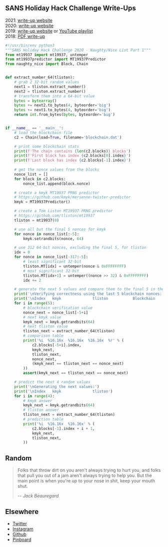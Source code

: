 ## SANS Holiday Hack Challenge Write-Ups

2021: [write-up website](https://n00.be/HolidayHackChallenge2020/)  
2020: [write-up website](https://n00.be/HolidayHackChallenge2020/)  
2019: [write-up website](https://n00.be/HolidayHackChallenge2019/) or [YouTube playlist](https://www.youtube.com/playlist?list=PLkC9YoWVx3xKJgL7TrBsjmy8triY9RDjC)  
2018: [PDF write-up](files/CraHan%20-%20KringleCon%202018%20writeup.pdf) 

```python
#!/usr/bin/env python3
"""SANS Holiday Hack Challenge 2020 - Naughty/Nice List Part 1"""
from mt19937 import mt19937, untemper
from mt19937predictor import MT19937Predictor
from naughty_nice import Block, Chain


def extract_number_64(tliston):
    # grab 2 32-bit random values
    next1 = tliston.extract_number()
    next2 = tliston.extract_number()
    # transform them into a 64-bit value
    bytes = bytearray()
    bytes += next2.to_bytes(4, byteorder='big')
    bytes += next1.to_bytes(4, byteorder='big')
    return int.from_bytes(bytes, byteorder='big')


if __name__ == '__main__':
    # load the blockchain file
    c2 = Chain(load=True, filename='blockchain.dat')

    # print some blockchain stats
    print(f'The chain contains {len(c2.blocks)} blocks')
    print(f'First block has index {c2.blocks[0].index}')
    print(f'Last block has index {c2.blocks[-1].index}')
    
    # get the nonce values from the blocks
    nonce_list = []
    for block in c2.blocks:
        nonce_list.append(block.nonce)

    # create a kmyk MT19937 PRNG predictor 
    # https://github.com/kmyk/mersenne-twister-predictor
    kmyk = MT19937Predictor()

    # create a Tom Liston MT19937 PRNG predictor 
    # https://github.com/tliston/mt19937
    tliston = mt19937(0)

    # use all but the final 5 nonces for kmyk
    for nonce in nonce_list[:-5]:
        kmyk.setrandbits(nonce, 64)

    # use 312 64-bit nonces, excluding the final 5, for tliston
    idx = 0
    for nonce in nonce_list[-317:-5]:
        # least significant 32-bit
        tliston.MT[idx] = untemper(nonce & 0xFFFFFFFF)
        # most significant 32-bit
        tliston.MT[idx+1] = untemper((nonce >> 32) & 0xFFFFFFFF)
        idx += 2

    # generate the next 5 values and compare them to the final 5 in the blockchain
    print('\nVerifying correctness using the last 5 blockchain nonces:')
    print('\nIndex   kmyk              tliston           Blockchain        Check')
    for i in range(5):
        # blockchain verification value
        nonce_next = nonce_list[-5+i]
        # next kmyk value
        kmyk_next = kmyk.getrandbits(64)
        # next tliston value
        tliston_next = extract_number_64(tliston)
        # comparison table
        print('%i  %16.16x  %16.16x  %16.16x  %r' % (
            c2.blocks[-5+i].index,
            kmyk_next,
            tliston_next,
            nonce_next,
            (kmyk_next == tliston_next == nonce_next)
        ))
        assert(kmyk_next == tliston_next == nonce_next)

    # predict the next 4 random values
    print('\nGenerating the next values:')
    print('\nIndex   kmyk              tliston')
    for i in range(4):
        # kmyk answer
        kmyk_next = kmyk.getrandbits(64)
        # tliston answer
        tliston_next = extract_number_64(tliston)
        # prediction table
        print('%i  %16.16x  %16.16x' % (
            c2.blocks[-1].index + i + 1,
            kmyk_next,
            tliston_next,
        ))
```

## Random

> Folks that throw dirt on you aren't always trying to hurt you, and folks that pull you out of a jam aren't always trying to help you. But the main point is when you're up to your nose in shit, keep your mouth shut.
> 
> -- <cite>Jack Beauregard</cite>

## Elsewhere

- [Twitter](https://www.twitter.com/crahan)
- [Instagram](https://instagram.com/crahan)
- [Github](https://github.com/crahan)
- [Pinboard](https://pinboard.in/u:crahan)
